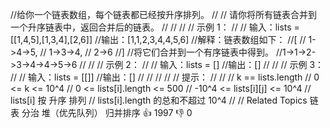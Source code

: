 //给你一个链表数组，每个链表都已经按升序排列。 
//
// 请你将所有链表合并到一个升序链表中，返回合并后的链表。 
//
// 
//
// 示例 1： 
//
// 输入：lists = [[1,4,5],[1,3,4],[2,6]]
//输出：[1,1,2,3,4,4,5,6]
//解释：链表数组如下：
//[
//  1->4->5,
//  1->3->4,
//  2->6
//]
//将它们合并到一个有序链表中得到。
//1->1->2->3->4->4->5->6
// 
//
// 示例 2： 
//
// 输入：lists = []
//输出：[]
// 
//
// 示例 3： 
//
// 输入：lists = [[]]
//输出：[]
// 
//
// 
//
// 提示： 
//
// 
// k == lists.length 
// 0 <= k <= 10^4 
// 0 <= lists[i].length <= 500 
// -10^4 <= lists[i][j] <= 10^4 
// lists[i] 按 升序 排列 
// lists[i].length 的总和不超过 10^4 
// 
// Related Topics 链表 分治 堆（优先队列） 归并排序 👍 1997 👎 0
